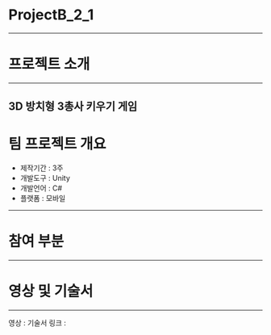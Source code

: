 # ProjectB_2_1
---------------------------------
# 프로젝트 소개 
---------------------------------
3D 방치형 3총사 키우기 게임 
---------------------------------

# 팀 프로젝트 개요 
- 제작기간 : 3주
- 개발도구 : Unity
- 개발언어 : C#
- 플랫폼 : 모바일

---------------------------------
# 참여 부분

----------------------------------

# 영상 및 기술서 
----------------------------------
영상 : 
기술서 링크 : 
